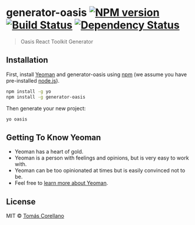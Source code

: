 # generator-oasis [![NPM version][npm-image]][npm-url] [![Build Status][travis-image]][travis-url] [![Dependency Status][daviddm-image]][daviddm-url]
> Oasis React Toolkit Generator

## Installation

First, install [Yeoman](http://yeoman.io) and generator-oasis using [npm](https://www.npmjs.com/) (we assume you have pre-installed [node.js](https://nodejs.org/)).

```bash
npm install -g yo
npm install -g generator-oasis
```

Then generate your new project:

```bash
yo oasis
```

## Getting To Know Yeoman

 * Yeoman has a heart of gold.
 * Yeoman is a person with feelings and opinions, but is very easy to work with.
 * Yeoman can be too opinionated at times but is easily convinced not to be.
 * Feel free to [learn more about Yeoman](http://yeoman.io/).

## License

MIT © [Tomás Corellano]()


[npm-image]: https://badge.fury.io/js/generator-oasis.svg
[npm-url]: https://npmjs.org/package/generator-oasis
[travis-image]: https://travis-ci.com/Nevtep/generator-oasis.svg?branch=master
[travis-url]: https://travis-ci.com/Nevtep/generator-oasis
[daviddm-image]: https://david-dm.org/Nevtep/generator-oasis.svg?theme=shields.io
[daviddm-url]: https://david-dm.org/Nevtep/generator-oasis

